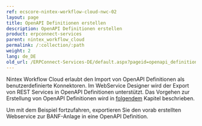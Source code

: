 ```yaml
---
ref: ecscore-nintex-workflow-cloud-nwc-02
layout: page
title: OpenAPI Definitionen erstellen
description: OpenAPI Definitionen erstellen
product: erpconnect-services
parent: nintex_workflow_cloud
permalink: /:collection/:path
weight: 2
lang: de_DE
old_url: /ERPConnect-Services-DE/default.aspx?pageid=openapi_definitionen_erstellen
---
```


Nintex Workflow Cloud erlaubt den Import von OpenAPI Definitionen als benutzerdefinierte Konnektoren. Im WebService Designer wird der Export von REST Services in OpenAPI Definitionen unterstützt. Das Vorgehen zur Erstellung von OpenAPI Definitionen wird in [folgendem](../../webservices/openapi_definitionen_erstellen) Kapitel beschrieben.  

Um mit dem Beispiel fortzufahren, exportieren Sie den vorab erstellten Webservice zur BANF-Anlage in eine OpenAPI Definition. 


